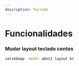 ```yaml
---
description: Teclado
---
```


# Funcionalidades

### Mudar layout teclado centos

```bash
setxkbmap -model abnt2 layout br
```
